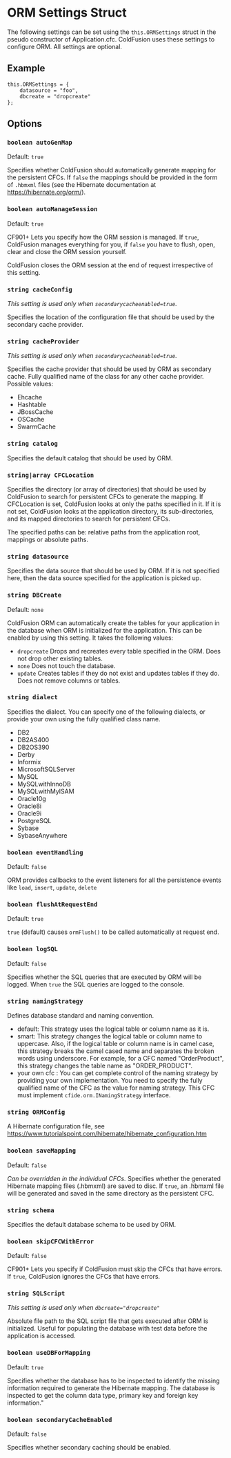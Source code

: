 # ORM Settings Struct

The following settings can be set using the `this.ORMSettings` struct in the pseudo constructor of Application.cfc.
ColdFusion uses these settings to configure ORM. All settings are optional.

## Example

    this.ORMSettings = {
        datasource = "foo",
        dbcreate = "dropcreate"
    };

## Options

### `boolean autoGenMap`

Default: `true`

Specifies whether ColdFusion should automatically generate mapping for the persistent CFCs. If `false` the mappings should be provided in the form of `.hbmxml` files (see the Hibernate documentation at <https://hibernate.org/orm/>).

### `boolean autoManageSession`

Default: `true`

CF901+ Lets you specify how the ORM session is managed. If `true`, ColdFusion manages everything for you, if `false` you have to flush, open, clear and close the ORM session yourself.

ColdFusion closes the ORM session at the end of request irrespective of this setting.

### `string cacheConfig`

_This setting is used only when `secondarycacheenabled=true`._

Specifies the location of the configuration file that should be used by the secondary cache provider.

### `string cacheProvider`

_This setting is used only when `secondarycacheenabled=true`._

Specifies the cache provider that should be used by ORM as secondary cache. Fully qualified name of the class for any other cache provider. Possible values:

* Ehcache
* Hashtable
* JBossCache
* OSCache
* SwarmCache

### `string catalog`

Specifies the default catalog that should be used by ORM.

### `string|array CFCLocation`

Specifies the directory (or array of directories) that should be used by ColdFusion to search for persistent CFCs to generate the mapping. If CFCLocation is set, ColdFusion looks at only the paths specified in it. If it is not set, ColdFusion looks at the application directory, its sub-directories, and its mapped directories to search for persistent CFCs.

The specified paths can be: relative paths from the application root, mappings or absolute paths.

### `string datasource`

Specifies the data source that should be used by ORM. If it is not specified here, then the data source specified for the application is picked up.

### `string DBCreate`

Default: `none`

ColdFusion ORM can automatically create the tables for your application in the database when ORM is initialized for the application. This can be enabled by using this setting. It takes the following values:

* `dropcreate` Drops and recreates every table specified in the ORM. Does not drop other existing tables.
* `none` Does not touch the database.
* `update` Creates tables if they do not exist and updates tables if they do. Does not remove columns or tables.

### `string dialect`

Specifies the dialect. You can specify one of the following dialects, or provide your own using the fully qualified class name.

* DB2
* DB2AS400
* DB2OS390
* Derby
* Informix
* MicrosoftSQLServer
* MySQL
* MySQLwithInnoDB
* MySQLwithMyISAM
* Oracle10g
* Oracle8i
* Oracle9i
* PostgreSQL
* Sybase
* SybaseAnywhere

### `boolean eventHandling`

Default: `false`

ORM provides callbacks to the event listeners for all the persistence events like `load`, `insert`, `update`, `delete`

### `boolean flushAtRequestEnd`

Default: `true`

`true` (default) causes `ormFlush()` to be called automatically at request end.

### `boolean logSQL`

Default: `false`

Specifies whether the SQL queries that are executed by ORM will be logged. When `true` the SQL queries are logged to the console.

### `string namingStrategy`

Defines database standard and naming convention.

* default: This strategy uses the logical table or column name as it is.
* smart: This strategy changes the logical table or column name to uppercase. Also, if the logical table or column name is in camel case, this strategy breaks the camel cased name and separates the broken words using underscore. For example, for a CFC named "OrderProduct", this strategy changes the table name as "ORDER_PRODUCT".
* your own cfc : You can get complete control of the naming strategy by providing your own implementation. You need to specify the fully qualified name of the CFC as the value for naming strategy. This CFC must implement `cfide.orm.INamingStrategy` interface.

### `string ORMConfig`

A Hibernate configuration file, see <https://www.tutorialspoint.com/hibernate/hibernate_configuration.htm>

### `boolean saveMapping`

Default: `false`

_Can be overridden in the individual CFCs._
Specifies whether the generated Hibernate mapping files (.hbmxml) are saved to disc. If `true`, an .hbmxml file will be generated and saved in the same directory as the persistent CFC.

### `string schema`

Specifies the default database schema to be used by ORM.

### `boolean skipCFCWithError`

Default: `false`

CF901+ Lets you specify if ColdFusion must skip the CFCs that have errors. If `true`, ColdFusion ignores the CFCs that have errors.

### `string SQLScript`

_This setting is used only when `dbcreate="dropcreate"`_

Absolute file path to the SQL script file that gets executed after ORM is initialized. Useful for populating the database with test data before the application is accessed.

### `boolean useDBForMapping`

Default: `true`

Specifies whether the database has to be inspected to identify the missing information required to generate the Hibernate mapping. The database is inspected to get the column data type, primary key and foreign key information."

### `boolean secondaryCacheEnabled`

Default: `false`

Specifies whether secondary caching should be enabled.
